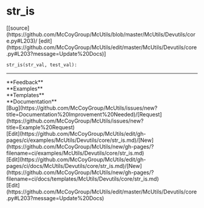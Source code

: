 # <a id="McUtils.Devutils.core.str_is">str_is</a>
<div class="docs-source-link" markdown="1">
[[source](https://github.com/McCoyGroup/McUtils/blob/master/McUtils/Devutils/core.py#L203)/
[edit](https://github.com/McCoyGroup/McUtils/edit/master/McUtils/Devutils/core.py#L203?message=Update%20Docs)]
</div>

```python
str_is(str_val, test_val): 
```













---


<div markdown="1" class="text-secondary">
<div class="container">
  <div class="row">
   <div class="col" markdown="1">
**Feedback**   
</div>
   <div class="col" markdown="1">
**Examples**   
</div>
   <div class="col" markdown="1">
**Templates**   
</div>
   <div class="col" markdown="1">
**Documentation**   
</div>
   <div class="col" markdown="1">
   
</div>
   <div class="col" markdown="1">
   
</div>
   <div class="col" markdown="1">
   
</div>
</div>
  <div class="row">
   <div class="col" markdown="1">
[Bug](https://github.com/McCoyGroup/McUtils/issues/new?title=Documentation%20Improvement%20Needed)/[Request](https://github.com/McCoyGroup/McUtils/issues/new?title=Example%20Request)   
</div>
   <div class="col" markdown="1">
[Edit](https://github.com/McCoyGroup/McUtils/edit/gh-pages/ci/examples/McUtils/Devutils/core/str_is.md)/[New](https://github.com/McCoyGroup/McUtils/new/gh-pages/?filename=ci/examples/McUtils/Devutils/core/str_is.md)   
</div>
   <div class="col" markdown="1">
[Edit](https://github.com/McCoyGroup/McUtils/edit/gh-pages/ci/docs/McUtils/Devutils/core/str_is.md)/[New](https://github.com/McCoyGroup/McUtils/new/gh-pages/?filename=ci/docs/templates/McUtils/Devutils/core/str_is.md)   
</div>
   <div class="col" markdown="1">
[Edit](https://github.com/McCoyGroup/McUtils/edit/master/McUtils/Devutils/core.py#L203?message=Update%20Docs)   
</div>
   <div class="col" markdown="1">
   
</div>
   <div class="col" markdown="1">
   
</div>
   <div class="col" markdown="1">
   
</div>
</div>
</div>
</div>